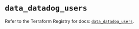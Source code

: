 # `data_datadog_users`

Refer to the Terraform Registry for docs: [`data_datadog_users`](https://registry.terraform.io/providers/datadog/datadog/3.44.0/docs/data-sources/users).
